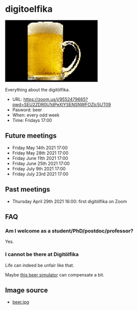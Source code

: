 # digitoelfika

![A digitöl](digitaloel_25.png)

Everything about the digitölfika.

 * URL: https://zoom.us/j/9552479665?pwd=SEU2ZDR0U1dPeXlYSENSNWFOZlc5UT09
 * Pasword: beer
 * When: every odd week
 * Time: Fridays 17:00

## Future meetings
 
 * Friday May 14th 2021 17:00
 * Friday May 28th 2021 17:00
 * Friday June 11th 2021 17:00
 * Friday June 25th 2021 17:00
 * Friday July 9th 2021 17:00
 * Friday July 23rd 2021 17:00

## Past meetings

 * Thursday April 29th 2021 16:00: first digitölfika on Zoom

## FAQ

### Am I welcome as a student/PhD/postdoc/professor?

Yes.

### I cannot be there at Digitölfika

Life can indeed be unfair like that.

Maybe [this beer simulator](https://github.com/richelbilderbeek/beer_sim)
can compensate a bit.

## Image source

 * [beer.jpg](https://commons.wikimedia.org/wiki/File:NCI_Visuals_Food_Beer.jpg)
